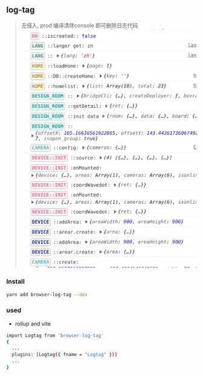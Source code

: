 ## log-tag
> 无侵入, prod 编译清除console 即可删除日志代码
![snapshot](./log_tag.png)

### Install
```bash
yarn add browser-log-tag --dev
```

### used
- rollup and vite 
```bash
import Logtag from 'browser-log-tag'
{
  ...
  plugins: [Logtag({ fname = "Logtag" })]
  ...
}


```


